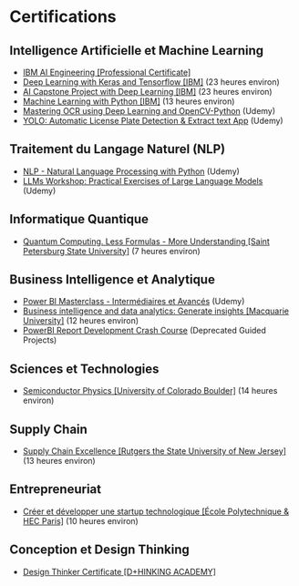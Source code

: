 # Certifications

## Intelligence Artificielle et Machine Learning
- [IBM AI Engineering [Professional Certificate]](https://www.coursera.org/account/accomplishments/professional-cert/DCUN2NTXCXN5)
- [Deep Learning with Keras and Tensorflow [IBM]](https://www.coursera.org/account/accomplishments/verify/2HQCZ579EE2M) (23 heures environ)
- [AI Capstone Project with Deep Learning [IBM]](https://www.coursera.org/account/accomplishments/verify/A6GVGRPP65LA) (23 heures environ)
- [Machine Learning with Python [IBM]](https://www.coursera.org/account/accomplishments/verify/KKHNAHQ36GWZ) (13 heures environ)
- [Mastering OCR using Deep Learning and OpenCV-Python](https://www.udemy.com/certificate/UC-68a07d80-81e4-4bd1-9261-ad9fd62c329a/) (Udemy)
- [YOLO: Automatic License Plate Detection & Extract text App](https://www.udemy.com/certificate/UC-ad082861-1f4f-48ae-9f41-acd4467ee1f0/) (Udemy)

## Traitement du Langage Naturel (NLP)
- [NLP - Natural Language Processing with Python](https://www.udemy.com/certificate/UC-7031ec9e-17b5-47ab-9646-016bf4a95419/) (Udemy)
- [LLMs Workshop: Practical Exercises of Large Language Models](https://www.udemy.com/certificate/UC-59cbff7c-0fe5-4dcc-acd2-2c0a5c896a20/) (Udemy)

## Informatique Quantique
- [Quantum Computing. Less Formulas - More Understanding [Saint Petersburg State University]](https://coursera.org/share/acbb3000293f43bd2652371f823c1326) (7 heures environ)

## Business Intelligence et Analytique
- [Power BI Masterclass - Intermédiaires et Avancés](https://www.udemy.com/certificate/UC-f71bbb43-8906-4e0f-a927-26b0a7f8a050/) (Udemy)
- [Business intelligence and data analytics: Generate insights [Macquarie University]](https://www.coursera.org/account/accomplishments/verify/G2PRERXBFWJM) (12 heures environ)
- [PowerBI Report Development Crash Course](https://www.coursera.org/account/accomplishments/verify/V2YSA5FGAYFD) (Deprecated Guided Projects)

## Sciences et Technologies
- [Semiconductor Physics [University of Colorado Boulder]](https://www.coursera.org/account/accomplishments/verify/WYFSU4WU4MYR) (14 heures environ)

## Supply Chain
- [Supply Chain Excellence [Rutgers the State University of New Jersey]](https://www.coursera.org/account/accomplishments/verify/M429EPZQCFAM) (13 heures environ)

## Entrepreneuriat
- [Créer et développer une startup technologique [École Polytechnique & HEC Paris]](https://www.coursera.org/account/accomplishments/verify/569SJB7732YB) (10 heures environ)

## Conception et Design Thinking
- [Design Thinker Certificate [D+HINKING ACADEMY]](https://www.smartcertificate.com/SmartDiploma/Default.aspx?1%7caf429f24-fd0f-4520-b90e-845134f1b958%7cd28247c3-97b8-4742-8d87-d3fd57e3a66b#/)
